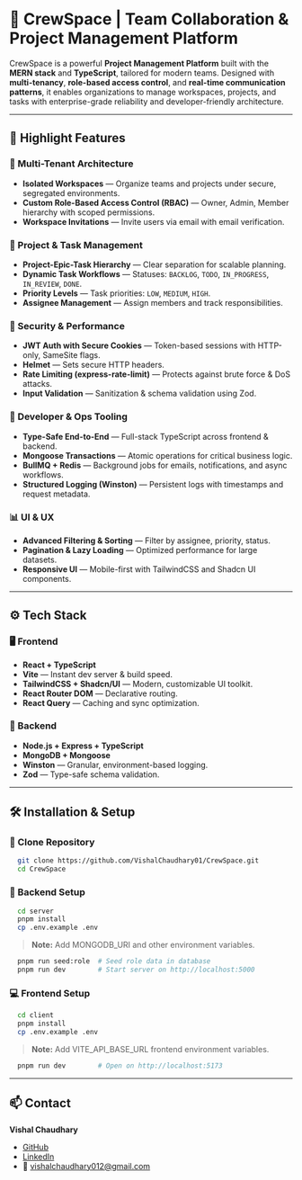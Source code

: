 # 🚀 CrewSpace | Team Collaboration & Project Management Platform

CrewSpace is a powerful **Project Management Platform** built with the **MERN stack** and **TypeScript**, tailored for modern teams. Designed with **multi-tenancy**, **role-based access control**, and **real-time communication patterns**, it enables organizations to manage workspaces, projects, and tasks with enterprise-grade reliability and developer-friendly architecture.

---

## 🌟 Highlight Features

### 🏢 Multi-Tenant Architecture

- **Isolated Workspaces** — Organize teams and projects under secure, segregated environments.
- **Custom Role-Based Access Control (RBAC)** — Owner, Admin, Member hierarchy with scoped permissions.
- **Workspace Invitations** — Invite users via email with email verification.

### 📁 Project & Task Management

- **Project-Epic-Task Hierarchy** — Clear separation for scalable planning.
- **Dynamic Task Workflows** — Statuses: `BACKLOG`, `TODO`, `IN_PROGRESS`, `IN_REVIEW`, `DONE`.
- **Priority Levels** — Task priorities: `LOW`, `MEDIUM`, `HIGH`.
- **Assignee Management** — Assign members and track responsibilities.

### 🔐 Security & Performance

- **JWT Auth with Secure Cookies** — Token-based sessions with HTTP-only, SameSite flags.
- **Helmet** — Sets secure HTTP headers.
- **Rate Limiting (express-rate-limit)** — Protects against brute force & DoS attacks.
- **Input Validation** — Sanitization & schema validation using Zod.

### 🧪 Developer & Ops Tooling

- **Type-Safe End-to-End** — Full-stack TypeScript across frontend & backend.
- **Mongoose Transactions** — Atomic operations for critical business logic.
- **BullMQ + Redis** — Background jobs for emails, notifications, and async workflows.
- **Structured Logging (Winston)** — Persistent logs with timestamps and request metadata.

### 📊 UI & UX

- **Advanced Filtering & Sorting** — Filter by assignee, priority, status.
- **Pagination & Lazy Loading** — Optimized performance for large datasets.
- **Responsive UI** — Mobile-first with TailwindCSS and Shadcn UI components.

---

## ⚙️ Tech Stack

### 🖥️ Frontend

- **React + TypeScript**
- **Vite** — Instant dev server & build speed.
- **TailwindCSS + Shadcn/UI** — Modern, customizable UI toolkit.
- **React Router DOM** — Declarative routing.
- **React Query** — Caching and sync optimization.

### 🔧 Backend

- **Node.js + Express + TypeScript**
- **MongoDB + Mongoose**
- **Winston** — Granular, environment-based logging.
- **Zod** — Type-safe schema validation.

---

## 🛠️ Installation & Setup

### 🔌 Clone Repository

```bash
  git clone https://github.com/VishalChaudhary01/CrewSpace.git
  cd CrewSpace
```

### 🧩 Backend Setup

```bash
  cd server
  pnpm install
  cp .env.example .env
```

> **Note:** Add MONGODB_URI and other environment variables.

```bash
  pnpm run seed:role  # Seed role data in database
  pnpm run dev        # Start server on http://localhost:5000
```

### 💻 Frontend Setup

```bash
  cd client
  pnpm install
  cp .env.example .env
```

> **Note:** Add VITE_API_BASE_URL frontend environment variables.

```bash
  pnpm run dev        # Open on http://localhost:5173
```

---

## 📫 Contact

**Vishal Chaudhary**

- [GitHub](https://github.com/VishalChaudhary01)
- [LinkedIn](https://www.linkedin.com/in/vishal-chaudhary-32462922a)
- 📧 vishalchaudhary012@gmail.com
